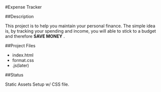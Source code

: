 #Expense Tracker

##Description

This project is to help you maintain your personal finance. The simple idea is, by tracking your spending and income, you will able to stick to a budget and therefore __SAVE MONEY__ . 

##Project Files

- index.html
- format.css
- .js(later)

##Status

Static Assets Setup w/ CSS file.


